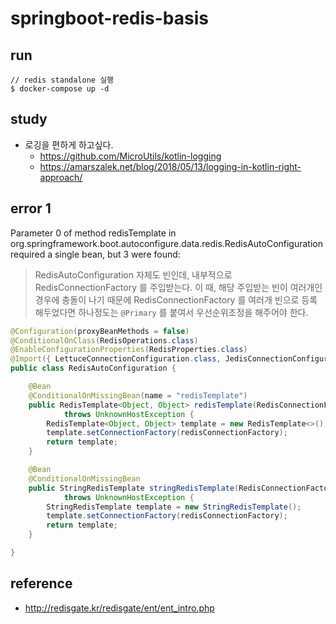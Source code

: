 # springboot-redis-basis

## run
```shell
// redis standalone 실행
$ docker-compose up -d
```

## study
* 로깅을 편하게 하고싶다.
    * https://github.com/MicroUtils/kotlin-logging
    * https://amarszalek.net/blog/2018/05/13/logging-in-kotlin-right-approach/
  
## error 1
Parameter 0 of method redisTemplate in org.springframework.boot.autoconfigure.data.redis.RedisAutoConfiguration required a single bean, but 3 were found:
> RedisAutoConfiguration 자체도 빈인데, 내부적으로 RedisConnectionFactory 를 주입받는다. 이 때, 해당 주입받는 빈이 여러개인 경우에 충돌이 나기 때문에 RedisConnectionFactory 를 여러개 빈으로 등록해두었다면 하나정도는 `@Primary` 를 붙여서 우선순위조정을 해주어야 한다.
```java
@Configuration(proxyBeanMethods = false)
@ConditionalOnClass(RedisOperations.class)
@EnableConfigurationProperties(RedisProperties.class)
@Import({ LettuceConnectionConfiguration.class, JedisConnectionConfiguration.class })
public class RedisAutoConfiguration {

	@Bean
	@ConditionalOnMissingBean(name = "redisTemplate")
	public RedisTemplate<Object, Object> redisTemplate(RedisConnectionFactory redisConnectionFactory)
			throws UnknownHostException {
		RedisTemplate<Object, Object> template = new RedisTemplate<>();
		template.setConnectionFactory(redisConnectionFactory);
		return template;
	}

	@Bean
	@ConditionalOnMissingBean
	public StringRedisTemplate stringRedisTemplate(RedisConnectionFactory redisConnectionFactory)
			throws UnknownHostException {
		StringRedisTemplate template = new StringRedisTemplate();
		template.setConnectionFactory(redisConnectionFactory);
		return template;
	}

}

```


## reference
* http://redisgate.kr/redisgate/ent/ent_intro.php